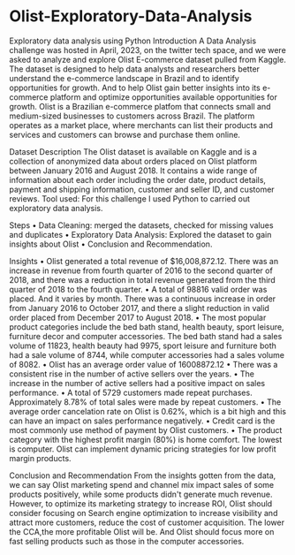 # Olist-Exploratory-Data-Analysis
Exploratory data analysis using Python
Introduction
A Data Analysis challenge was hosted in April, 2023, on the twitter tech space, and we were asked to analyze and explore Olist E-commerce dataset pulled from Kaggle. The dataset is designed to help data analysts and researchers better understand the e-commerce landscape in Brazil and to identify opportunities for growth. And to help Olist gain better insights into its e-commerce platform and optimize opportunities available opportunities for growth.
Olist is a Brazilian e-commerce platfom that connects small and medium-sized businesses to customers across Brazil. The platform operates as a market place, where merchants can list their products and services and customers can browse and purchase them online.

Dataset Description
The Olist dataset is available on Kaggle and is a collection of anonymized data about orders placed on Olist platform between January 2016 and August 2018. It contains a wide range of information about each order including the order date, product details, payment and shipping information, customer and seller ID, and customer reviews.
Tool used: For this challenge I used Python to carried out exploratory data analysis.

Steps
•	Data Cleaning: merged the datasets, checked for missing values and duplicates
•	Exploratory Data Analysis: Explored the dataset to gain insights about Olist
•	Conclusion and Recommendation.

Insights
•	Olist generated a total revenue of $16,008,872.12. There was an increase in revenue from fourth quarter of 2016 to the second quarter of 2018, and there was a reduction in total revenue generated from the third quarter of 2018 to the fourth quarter.
•	A total of 98816 valid order was placed. And it varies by month. There was a continuous increase in order from January 2016 to October 2017, and there a slight reduction in valid order placed from December 2017 to August 2018.
•	The most popular product categories include the bed bath stand, health beauty, sport leisure, furniture decor and computer accessories. The bed bath stand had a sales volume of 11823, health beauty had 9975, sport leisure and furniture both had a sale volume of 8744, while computer accessories had a sales volume of 8082.
•	Olist has an average order value of 16008872.12
•	There was a consistent rise in the number of active sellers over the years.
•	The increase in the number of active sellers had a positive impact on sales performance.
•	A total of 5729 customers made repeat purchases. Approximately 8.78% of total sales were made by repeat customers.
•	The average order cancelation rate on Olist is 0.62%, which is a bit high and this can have an impact on sales performance negatively.
•	Credit card is the most commonly use method of payment by Olist customers.
•	The product category with the highest profit margin (80%) is home comfort. The lowest is computer. Olist can implement dynamic pricing strategies for low profit margin products.


 
Conclusion and Recommendation
From the insights gotten from the data, we can say Olist marketing spend and channel mix impact sales of some products positively, while some products didn't generate much revenue. However, to optimize its marketing strategy to increase ROI, Olist should consider focusing on Search engine optimization to increase visibility and attract more customers, reduce the cost of customer acquisition. The lower the CCA,the more profitable Olist will be. And Olist should focus more on fast selling products such as those in the computer accessories.




